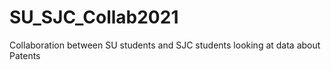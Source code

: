 # SU_SJC_Collab2021
Collaboration between SU students and SJC students looking at data about Patents 

